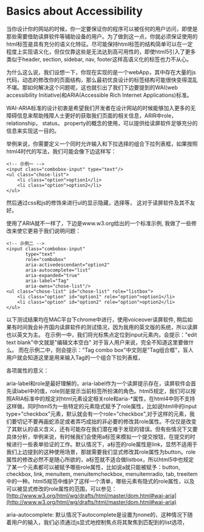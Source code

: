 # Basics about Accessibility

当你设计你的网站的时候，你一定要保证你的程序可以被任何的用户访问，即使是那些需要借助读屏软件等辅助设备的用户。为了做到这一点，你就必须保证使用的html标签是具有充分的语义化特征。尽可能保持html标签的结构简单可以在一定程度上实现语义化，但仅仅靠这些是无法达到高可用性的，即使html5引入了更多类似于header, section, sidebar, nav, footer这样高语义化的标签也力不从心。

为什么这么说，我们设想一下，你现在实现的是一个webApp，其中存在大量的js代码，动态的修改你的页面结构，那么最初优良设计的标签结构可能很快变得混乱不堪。那如何解决这个问题呢，这也就引出了我们下边要提到的WAI(web accessibility Initiative)和ARIA(Accessible Rich Internet Applications)标准。

WAI-ARIA标准的设计初衷是希望我们开发者在设计网站的时候能够加入更多的无障碍信息来帮助残障人士更好的获取我们页面的相关信息，ARIR中role， relationship， status， property的概念的使用，可以提供给读屏软件足够充分的信息来实现这一目的。

举例来说，你需要定义一个同时允许输入和下拉选择的组合下拉列表框，如果按照html4时代的写法，我们可能会像下边这样写：

```
<!-- 示例一 -->
<input class="combobox-input" type="text"/>
<ul class="chose-list">
    <li class="option">option1</li>
    <li class="option">option2</li>
</ul>
```

然后通过css和js的修饰来进行ul的显示隐藏，选择等， 这对于读屏软件及其不友好。

使用了ARIA就不一样了，下边是www.w3.org给出的一个标准示例, 我做了一些修改来使它更易于我们说明问题：

```
<!-- 示例二 -->
<input class="combobox-input"
       type="text"
       role="combobox"
       aria-activedescendant="option2"
       aria-autocomplete="list"
       aria-expanded="true"
       aria-label="Tag"
       aria-owns="chose-list"/>
<ul class="chose-list" id="chose-list" role="listbox">
    <li class="option" id="option1" role="option">option1</li>
    <li class="option" id="option2" role="option">option2</li>
</ul>
```

以下测试结果均在MAC平台下chrome中进行，使用voiceover读屏软件, 稍后如果有时间我会补齐国内读屏软件的测试情况，因为我用的英文版的系统，所以读屏也以英文为主。
在示例一中，我们将光标焦点定位到input元素内，会提示："edit text blank"中文就是"编辑文本空白" 对于盲人用户来说，完全不知道这里要做什么。
而在示例二中，则会提示："Tag combo box"中文则是"Tag组合框"，盲人用户就会知道这里是用来输入Tag的一个组合下拉列表框，

各项属性的意义：

aria-label和role是最好理解的，aria-label作为一个读屏提示存在，读屏软件会首先读label中的值，role则是提示当前标签所扮演的角色。html5规定，我们可以按照ARIA标准中的规定对html元素设定相关role和aria-*属性，在html4中则不支持这样做。同时html5为一些特定的元素隐式赋予了role属性，比如说html中的input type="checkbox"元素，默认就会有一个role="checkbox",对于这样的元素，我们要切记不要再画蛇添足或者弄巧成拙的非必要的修改其role属性。不仅仅是改变了其默认的语义含义，还有可能存在我们潜在难于发现的错误。但有些情况下又要具体分析，举例来说，有时候我们会使用a标签来模拟一个提交按钮，在提交的时候进行一些表单验证的工作。默认情况下，a标签的role属性是link，显然不适用于我们上边提到的这种使用场景，那就需要我们显式修改其role属性为button。role属性的修改必然不是随心所欲的，a标签就不适合做listbox，所以html5中也规定了某一个元素都可以被赋予哪些role属性，比如说a就只能被赋予：button, checkbox, link, menuitem, menuitemcheckbox, menuitemradio, tab, treeitem中的一种。html5规范中维护了这样一个清单，哪些元素有隐式的role属性，以及可以被显式修改的role属性的范围，可以参见： [http://www.w3.org/html/wg/drafts/html/master/dom.html#wai-aria](http://www.w3.org/html/wg/drafts/html/master/dom.html#wai-aria)

aria-autocomplete: 默认情况下autocomplete是设置为none的，这种情况下随着用户的输入，我们必须通过js显式地控制焦点将其聚焦到匹配到的list选项，

